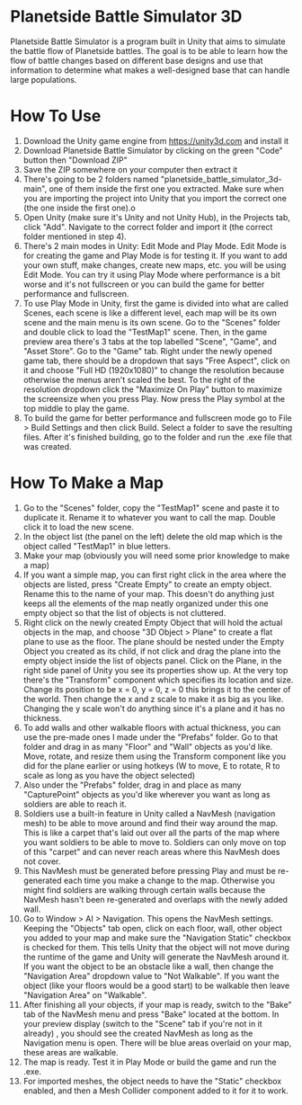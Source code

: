 # Planetside Battle Simulator 3D

Planetside Battle Simulator is a program built in Unity that aims to  simulate the battle flow of Planetside battles. The goal is to be able  to learn how the flow of battle changes based on different base designs  and use that information to determine what makes a well-designed base  that can handle large populations.

# How To Use

1. Download the Unity game engine from https://unity3d.com and install it
2. Download Planetside Battle Simulator by clicking on the green "Code" button then "Download ZIP"
3. Save the ZIP somewhere on your computer then extract it
4. There's going to be 2 folders named "planetside_battle_simulator_3d-main", one of them inside the first one you extracted. Make sure when you are importing the project into Unity that you import the correct one (the one inside the first one).o
5. Open Unity (make sure it's Unity and not Unity Hub), in the Projects tab, click "Add". Navigate to the correct folder and import it (the correct folder mentioned in step 4).
6. There's 2 main modes in Unity: Edit Mode and Play Mode. Edit Mode is for creating the game and Play Mode is for testing it. If you want to add your own stuff, make changes, create new maps, etc. you will be using Edit Mode. You can try it using Play Mode where performance is a bit worse and it's not fullscreen or you can build the game for better performance and fullscreen.
7. To use Play Mode in Unity, first the game is divided into what are called Scenes, each scene is like a different level, each map will be its own scene and the main menu is its own scene. Go to the "Scenes" folder and double click to load the "TestMap1" scene. Then, in the game preview area there's 3 tabs at the top labelled "Scene", "Game", and "Asset Store". Go to the "Game" tab. Right under the newly opened game tab, there should be a dropdown that says "Free Aspect", click on it and choose "Full HD (1920x1080)" to change the resolution because otherwise the menus aren't scaled the best. To the right of the resolution dropdown click the "Maximize On Play" button to maximize the screensize when you press Play. Now press the Play symbol at the top middle to play the game.
8. To build the game for better performance and fullscreen mode go to File > Build Settings and then click Build. Select a folder to save the resulting files. After it's finished building, go to the folder and run the .exe file that was created.

# How To Make a Map

1. Go to the "Scenes" folder, copy the "TestMap1" scene and paste it to duplicate it. Rename it to whatever you want to call the map. Double click it to load the new scene.
2. In the object list (the panel on the left) delete the old map which is the object called "TestMap1" in blue letters.
3. Make your map (obviously you will need some prior knowledge to make a map)
4. If you want a simple map, you can first right click in the area where the objects are listed, press "Create Empty" to create an empty object. Rename this to the name of your map. This doesn't do anything just keeps all the elements of the map neatly organized under this one empty object so that the list of objects is not cluttered.
5. Right click on the newly created Empty Object that will hold the actual objects in the map, and choose "3D Object > Plane" to create a flat plane to use as the floor. The plane should be nested under the Empty Object you created as its child, if not click and drag the plane into the empty object inside the list of objects panel. Click on the Plane, in the right side panel of Unity you see its properties show up. At the very top there's the "Transform" component which specifies its location and size. Change its position to be x = 0, y = 0, z = 0 this brings it to the center of the world. Then change the x and z scale to make it as big as you like. Changing the y scale won't do anything since it's a plane and it has no thickness.
6. To add walls and other walkable floors with actual thickness, you can use the pre-made ones I made under the "Prefabs" folder. Go to that folder and drag in as many "Floor" and "Wall" objects as you'd like. Move, rotate, and resize them using the Transform component like you did for the plane earlier or using hotkeys (W to move, E to rotate, R to scale as long as you have the object selected)
7. Also under the "Prefabs" folder, drag in and place as many "CapturePoint" objects as you'd like wherever you want as long as soldiers are able to reach it.
8. Soldiers use a built-in feature in Unity called a NavMesh (navigation mesh) to be able to move around and find their way around the map. This is like a carpet that's laid out over all the parts of the map where you want soldiers to be able to move to. Soldiers can only move on top of this "carpet" and can never reach areas where this NavMesh does not cover.
9. This NavMesh must be generated before pressing Play and must be re-generated each time you make a change to the map. Otherwise you might find soldiers are walking through certain walls because the NavMesh hasn't been re-generated and overlaps with the newly added wall.
10. Go to Window > AI > Navigation. This opens the NavMesh settings. Keeping the "Objects" tab open, click on each floor, wall, other object you added to your map and make sure the "Navigation Static" checkbox is checked for them. This tells Unity that the object will not move during the runtime of the game and Unity will generate the NavMesh around it. If you want the object to be an obstacle like a wall, then change the "Navigation Area" dropdown value to "Not Walkable". If you want the object (like your floors would be a good start) to be walkable then leave "Navigation Area" on "Walkable".
11. After finishing all your objects, if your map is ready, switch to the "Bake" tab of the NavMesh menu and press "Bake" located at the bottom. In your preview display (switch to the "Scene" tab if you're not in it already) , you should see the created NavMesh as long as the Navigation menu is open. There will be blue areas overlaid on your map, these areas are walkable.
12. The map is ready. Test it in Play Mode or build the game and run the .exe.
13. For imported meshes, the object needs to have the "Static" checkbox enabled, and then a Mesh Collider component added to it for it to work.
